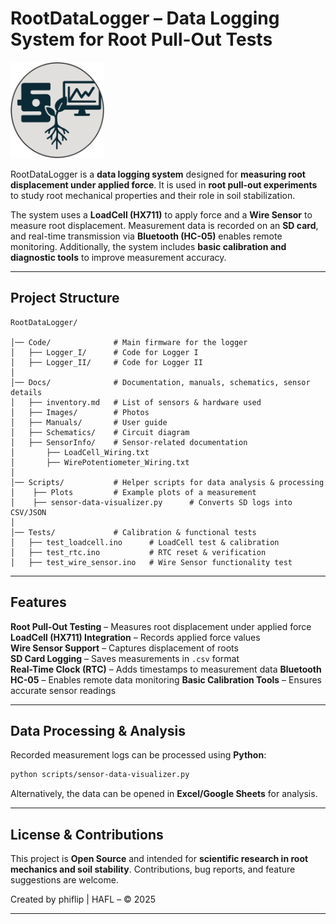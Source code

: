 # RootDataLogger – Data Logging System for Root Pull-Out Tests

<img src="https://raw.githubusercontent.com/phiflip/RootDataLogger/main/Docs/Images/icon_v2.png" width="150" alt="RootDataLogger main logo type">

RootDataLogger is a **data logging system** designed for **measuring root displacement under applied force**. It is used in **root pull-out experiments** to study root mechanical properties and their role in soil stabilization.

The system uses a **LoadCell (HX711)** to apply force and a **Wire Sensor** to measure root displacement. Measurement data is recorded on an **SD card**, and real-time transmission via **Bluetooth (HC-05)** enables remote monitoring. Additionally, the system includes **basic calibration and diagnostic tools** to improve measurement accuracy.

---
## **Project Structure**
```plaintext
RootDataLogger/

│── Code/              # Main firmware for the logger
│   ├── Logger_I/      # Code for Logger I
│   ├── Logger_II/     # Code for Logger II
│
│── Docs/              # Documentation, manuals, schematics, sensor details
│   ├── inventory.md   # List of sensors & hardware used
│   ├── Images/        # Photos
│   ├── Manuals/       # User guide
│   ├── Schematics/    # Circuit diagram
│   ├── SensorInfo/    # Sensor-related documentation
│       ├── LoadCell_Wiring.txt
│       ├── WirePotentiometer_Wiring.txt
│
│── Scripts/           # Helper scripts for data analysis & processing
│    ├── Plots         # Example plots of a measurement
│    ├── sensor-data-visualizer.py      # Converts SD logs into CSV/JSON
│
│── Tests/             # Calibration & functional tests
│   ├── test_loadcell.ino      # LoadCell test & calibration
│   ├── test_rtc.ino           # RTC reset & verification
│   ├── test_wire_sensor.ino   # Wire Sensor functionality test
```

---

## **Features**
**Root Pull-Out Testing** – Measures root displacement under applied force  
**LoadCell (HX711) Integration** – Records applied force values  
**Wire Sensor Support** – Captures displacement of roots  
**SD Card Logging** – Saves measurements in `.csv` format  
**Real-Time Clock (RTC)** – Adds timestamps to measurement data 
**Bluetooth HC-05** – Enables remote data monitoring
**Basic Calibration Tools** – Ensures accurate sensor readings

---

## **Data Processing & Analysis**
Recorded measurement logs can be processed using **Python**:
```bash
python scripts/sensor-data-visualizer.py
```
Alternatively, the data can be opened in **Excel/Google Sheets** for analysis.

---

## **License & Contributions**
This project is **Open Source** and intended for **scientific research in root mechanics and soil stability**. Contributions, bug reports, and feature suggestions are welcome.  

Created by phiflip | HAFL – © 2025

---
